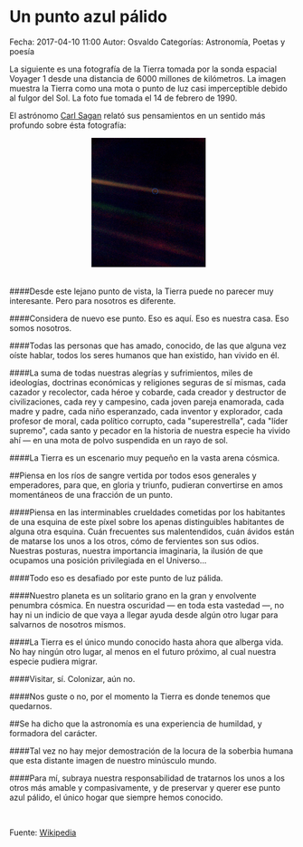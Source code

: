 Un punto azul pálido
==================================

Fecha: 2017-04-10 11:00
Autor: Osvaldo
Categorías: Astronomía, Poetas y poesía

La siguiente es una fotografía de la Tierra tomada por la sonda espacial Voyager 1 desde una distancia de 6000 millones de kilómetros. La imagen muestra la Tierra como una mota o punto de luz casi imperceptible debido al fulgor del Sol. La foto fue tomada el 14 de febrero de 1990.

<!-- break -->

El astrónomo [Carl Sagan](https://es.wikipedia.org/wiki/Carl_Sagan) relató sus pensamientos en un sentido más profundo sobre ésta fotografía:

<center>
<a href="https://es.wikipedia.org/wiki/Archivo:PaleBlueDot.jpg">
<img class="img-responsive" style="width:40%;height:auto;margin-right:12px;" src="2017-04-10-Un-Punto-Azul-Palido/PaleBlueDot.jpg" alt="PaleBlueDot" width="425" height="350">
</a>
</center>

<br/>

####Desde este lejano punto de vista, la Tierra puede no parecer muy interesante. Pero para nosotros es diferente.

####Considera de nuevo ese punto. Eso es aquí. Eso es nuestra casa. Eso somos nosotros.

####Todas las personas que has amado, conocido, de las que alguna vez oíste hablar, todos los seres humanos que han existido, han vivido en él. 

####La suma de todas nuestras alegrías y sufrimientos, miles de ideologías, doctrinas económicas y religiones seguras de sí mismas, cada cazador y recolector, cada héroe y cobarde, cada creador y destructor de civilizaciones, cada rey y campesino, cada joven pareja enamorada, cada madre y padre, cada niño esperanzado, cada inventor y explorador, cada profesor de moral, cada político corrupto, cada "superestrella", cada "líder supremo", cada santo y pecador en la historia de nuestra especie ha vivido ahí — en una mota de polvo suspendida en un rayo de sol.

####La Tierra es un escenario muy pequeño en la vasta arena cósmica. 

##Piensa en los ríos de sangre vertida por todos esos generales y emperadores, para que, en gloria y triunfo, pudieran convertirse en amos momentáneos de una fracción de un punto.

####Piensa en las interminables crueldades cometidas por los habitantes de una esquina de este píxel sobre los apenas distinguibles habitantes de alguna otra esquina. Cuán frecuentes sus malentendidos, cuán ávidos están de matarse los unos a los otros, cómo de fervientes son sus odios. Nuestras posturas, nuestra importancia imaginaria, la ilusión de que ocupamos una posición privilegiada en el Universo... 

####Todo eso es desafiado por este punto de luz pálida. 

####Nuestro planeta es un solitario grano en la gran y envolvente penumbra cósmica. En nuestra oscuridad — en toda esta vastedad —, no hay ni un indicio de que vaya a llegar ayuda desde algún otro lugar para salvarnos de nosotros mismos.

####La Tierra es el único mundo conocido hasta ahora que alberga vida. No hay ningún otro lugar, al menos en el futuro próximo, al cual nuestra especie pudiera migrar. 

####Visitar, sí. Colonizar, aún no.

####Nos guste o no, por el momento la Tierra es donde tenemos que quedarnos. 

##Se ha dicho que la astronomía es una experiencia de humildad, y formadora del carácter.

####Tal vez no hay mejor demostración de la locura de la soberbia humana que esta distante imagen de nuestro minúsculo mundo. 

####Para mí, subraya nuestra responsabilidad de tratarnos los unos a los otros más amable y compasivamente, y de preservar y querer ese punto azul pálido, el único hogar que siempre hemos conocido.

<br/>

Fuente: [Wikipedia](https://es.wikipedia.org/wiki/Un_punto_azul_p%C3%A1lido)
